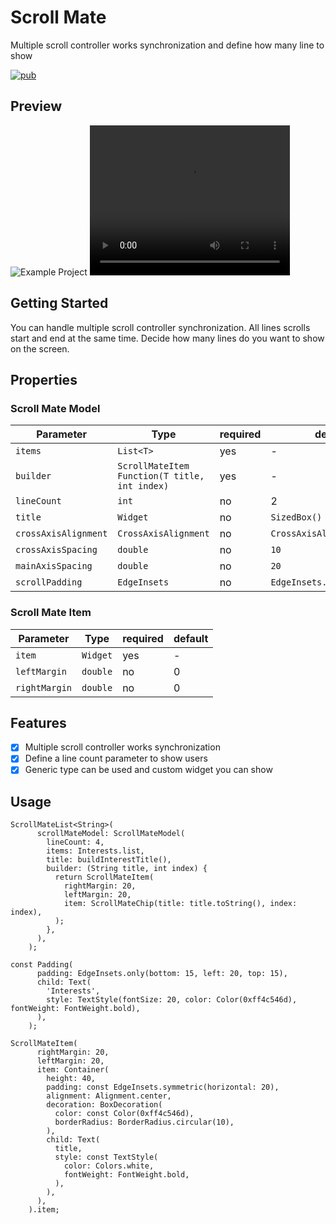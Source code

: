  # Scroll Mate

Multiple scroll controller works synchronization and define how many line to show

[![pub](https://img.shields.io/pub/v/scroll_mate)](https://pub.dev/packages/scroll_mate)

## Preview

<img src="https://github.com/yusufnadar/reddit/edit/master/preview.mov" alt="Example Project" />

<video id="video" width="320" height="240" controls>
   <source src="https://drive.google.com/file/d/1yUTFdm7fwbvYlsjpRL_ypuQhoN27j9p4/view?usp=sharing" type='video/mp4'>
   Your browser does not support the video tag.
</video> 

## Getting Started

You can handle multiple scroll controller synchronization. All lines scrolls start and end at the
same time. Decide how many lines do you want to show on the screen.

## Properties

### Scroll Mate Model

| Parameter            | Type                                          | required | default                    |
|----------------------|-----------------------------------------------|----------|----------------------------|
| `items`              | `List<T>`                                     | yes      | -                          |
| `builder`            | `ScrollMateItem Function(T title, int index)` | yes      | -                          |
| `lineCount`          | `int`                                         | no       | 2                          |
| `title`              | `Widget`                                      | no       | `SizedBox()`               |
| `crossAxisAlignment` | `CrossAxisAlignment`                          | no       | `CrossAxisAlignment.start` |
| `crossAxisSpacing`   | `double`                                      | no       | `10`                       |
| `mainAxisSpacing`    | `double`                                      | no       | `20`                       |
| `scrollPadding`      | `EdgeInsets`                                  | no       | `EdgeInsets.zero`          |

### Scroll Mate Item

| Parameter     | Type     | required | default |
|---------------|----------|----------|---------|
| `item`        | `Widget` | yes      | -       |
| `leftMargin`  | `double` | no       | 0       |
| `rightMargin` | `double` | no       | 0       |

## Features

- [x] Multiple scroll controller works synchronization
- [x] Define a line count parameter to show users
- [x] Generic type can be used and custom widget you can show

## Usage

```
ScrollMateList<String>(
      scrollMateModel: ScrollMateModel(
        lineCount: 4,
        items: Interests.list,
        title: buildInterestTitle(),
        builder: (String title, int index) {
          return ScrollMateItem(
            rightMargin: 20,
            leftMargin: 20,
            item: ScrollMateChip(title: title.toString(), index: index),
          );
        },
      ),
    );
```

```
const Padding(
      padding: EdgeInsets.only(bottom: 15, left: 20, top: 15),
      child: Text(
        'Interests',
        style: TextStyle(fontSize: 20, color: Color(0xff4c546d), fontWeight: FontWeight.bold),
      ),
    );
```

```
ScrollMateItem(
      rightMargin: 20,
      leftMargin: 20,
      item: Container(
        height: 40,
        padding: const EdgeInsets.symmetric(horizontal: 20),
        alignment: Alignment.center,
        decoration: BoxDecoration(
          color: const Color(0xff4c546d),
          borderRadius: BorderRadius.circular(10),
        ),
        child: Text(
          title,
          style: const TextStyle(
            color: Colors.white,
            fontWeight: FontWeight.bold,
          ),
        ),
      ),
    ).item;
```
